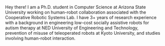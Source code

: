 <!-- Write your biography here. Tell the world about yourself. Link to your favorite [subreddit](http://reddit.com). You can put a picture in, too. The code is already in, just name your picture `prof_pic.jpg` and put it in the `img/` folder.

Put your address / P.O. box / other info right below your picture. You can also disable any these elements by editing `profile` property of the YAML header of your `_pages/about.md`. Edit `_bibliography/papers.bib` and Jekyll will render your [publications page](/al-folio/publications/) automatically.

Link to your social media connections, too. This theme is set up to use [Font Awesome icons](https://fontawesome.com/) and [Academicons](https://jpswalsh.github.io/academicons/), like the ones below. Add your Facebook, Twitter, LinkedIn, Google Scholar, or just disable all of them. -->

Hey there! I am a Ph.D. student in Computer Science at Arizona State University working on human-robot collaboration associated with the Cooperative Robotic Systems Lab. I have 3+ years of research experience with a background in engineering low-cost socially assistive robots for autism therapy at NED University of Engineering and Technology, prevention of misuse of teleoperated robots at Kyoto University, and studies involving human-robot interaction. 

<!-- I am currently seeking internships for Summer 2024 in robotics research primarily in human-centered robotics. -->